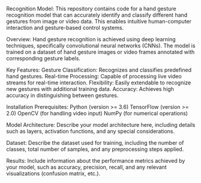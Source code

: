 Recognition Model: This repository contains code for a hand gesture recognition model that can accurately identify and classify different hand gestures from image or video data. This enables intuitive human-computer interaction and gesture-based control systems.

Overview: Hand gesture recognition is achieved using deep learning techniques, specifically convolutional neural networks (CNNs). The model is trained on a dataset of hand gesture images or video frames annotated with corresponding gesture labels.

Key Features: Gesture Classification: Recognizes and classifies predefined hand gestures. Real-time Processing: Capable of processing live video streams for real-time interaction. Flexibility: Easily extendable to recognize new gestures with additional training data. Accuracy: Achieves high accuracy in distinguishing between gestures.

Installation Prerequisites: Python (version >= 3.6) TensorFlow (version >= 2.0) OpenCV (for handling video input) NumPy (for numerical operations)

Model Architecture: Describe your model architecture here, including details such as layers, activation functions, and any special considerations.

Dataset: Describe the dataset used for training, including the number of classes, total number of samples, and any preprocessing steps applied.

Results: Include information about the performance metrics achieved by your model, such as accuracy, precision, recall, and any relevant visualizations (confusion matrix, etc.).
